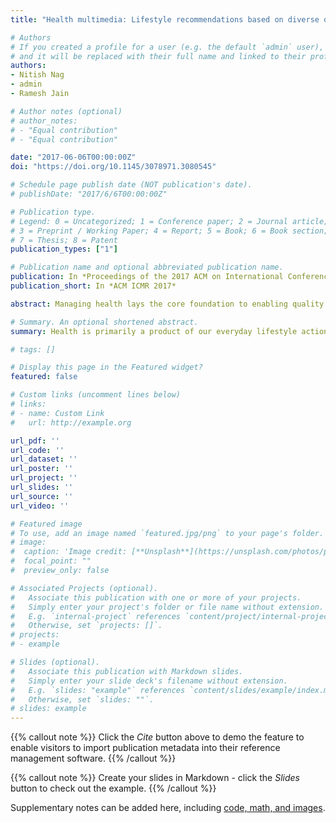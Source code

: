 ```yaml
---
title: "Health multimedia: Lifestyle recommendations based on diverse observations"

# Authors
# If you created a profile for a user (e.g. the default `admin` user), write the username (folder name) here 
# and it will be replaced with their full name and linked to their profile.
authors:
- Nitish Nag
- admin
- Ramesh Jain

# Author notes (optional)
# author_notes:
# - "Equal contribution"
# - "Equal contribution"

date: "2017-06-06T00:00:00Z"
doi: "https://doi.org/10.1145/3078971.3080545"

# Schedule page publish date (NOT publication's date).
# publishDate: "2017/6/6T00:00:00Z"

# Publication type.
# Legend: 0 = Uncategorized; 1 = Conference paper; 2 = Journal article;
# 3 = Preprint / Working Paper; 4 = Report; 5 = Book; 6 = Book section;
# 7 = Thesis; 8 = Patent
publication_types: ["1"]

# Publication name and optional abbreviated publication name.
publication: In *Proceedings of the 2017 ACM on International Conference on Multimedia Retrieval*
publication_short: In *ACM ICMR 2017*

abstract: Managing health lays the core foundation to enabling quality life experiences. Modern multimedia research has enhanced the quality of experiences in fields such as entertainment, social media, and advertising; yet lags in the health domain. We are developing an approach to leverage multimedia systems for human health. Health is primarily a product of our everyday lifestyle actions, yet we have minimal health guidance on making everyday choices. Recommendations are the key to modern content consumption and decisions. Cybernetic navigation principles that integrate health media sources can power dynamic recommendations to dramatically improve our health decisions. Cybernetic components give real-time feedback on health status, while the navigational approach plots health trajectory. These two principles coalesce data to enable personalized, predictive, and precise health knowledge that can contextually disseminate the right actions to keep individuals on a path to wellness.

# Summary. An optional shortened abstract.
summary: Health is primarily a product of our everyday lifestyle actions, yet we have minimal health guidance on making everyday choices. Recommendations are the key to modern content consumption and decisions. Cybernetic navigation principles that integrate health media sources can power dynamic recommendations to dramatically improve our health decisions. 

# tags: []

# Display this page in the Featured widget?
featured: false

# Custom links (uncomment lines below)
# links:
# - name: Custom Link
#   url: http://example.org

url_pdf: ''
url_code: ''
url_dataset: ''
url_poster: ''
url_project: ''
url_slides: ''
url_source: ''
url_video: ''

# Featured image
# To use, add an image named `featured.jpg/png` to your page's folder. 
# image:
#  caption: 'Image credit: [**Unsplash**](https://unsplash.com/photos/pLCdAaMFLTE)'
#  focal_point: ""
#  preview_only: false

# Associated Projects (optional).
#   Associate this publication with one or more of your projects.
#   Simply enter your project's folder or file name without extension.
#   E.g. `internal-project` references `content/project/internal-project/index.md`.
#   Otherwise, set `projects: []`.
# projects:
# - example

# Slides (optional).
#   Associate this publication with Markdown slides.
#   Simply enter your slide deck's filename without extension.
#   E.g. `slides: "example"` references `content/slides/example/index.md`.
#   Otherwise, set `slides: ""`.
# slides: example
---
```


{{% callout note %}}
Click the *Cite* button above to demo the feature to enable visitors to import publication metadata into their reference management software.
{{% /callout %}}

{{% callout note %}}
Create your slides in Markdown - click the *Slides* button to check out the example.
{{% /callout %}}

Supplementary notes can be added here, including [code, math, and images](https://wowchemy.com/docs/writing-markdown-latex/).

